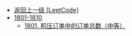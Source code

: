 - [返回上一级 [LeetCode]](LeetCode/)
- [1801-1810](LeetCode/1801-1810/)
  - [1801. 积压订单中的订单总数（中等）](LeetCode/1801-1810/1801.%20积压订单中的订单总数（中等）.md)
